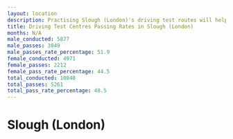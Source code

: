```yaml
---
layout: location
description: Practising Slough (London)'s driving test routes will help you become more confident in your gear-changing abilities.
title: Driving Test Centres Passing Rates in Slough (London)
months: N/A
male_conducted: 5877
male_passes: 3049
male_passes_rate_percentage: 51.9
female_conducted: 4971
female_passes: 2212
female_pass_rate_percentage: 44.5
total_conducted: 10848
total_passes: 5261
total_pass_rate_percentage: 48.5
---
```


# Slough (London)
